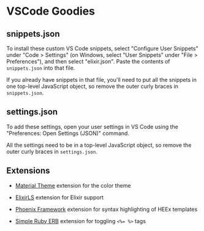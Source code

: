 # VSCode Goodies

## snippets.json

To install these custom VS Code snippets, select "Configure User Snippets" under
"Code > Settings" (on Windows, select "User Snippets" under
"File > Preferences"), and then select "elixir.json". Paste the contents of `snippets.json` into that file.

If you already have snippets in that file, you'll need to put all the snippets in one top-level JavaScript object, so remove the outer curly braces in `snippets.json`.

## settings.json

To add these settings, open your user settings in VS Code using the "Preferences: Open Settings (JSON)" command.

All the settings need to be in a top-level JavaScript object, so remove the outer curly braces in `settings.json`.

## Extensions

- [Material Theme](https://marketplace.visualstudio.com/items?itemName=Equinusocio.vsc-material-theme) extension for the color theme

- [ElixirLS](https://marketplace.visualstudio.com/items?itemName=JakeBecker.elixir-ls) extension for Elixir support

- [Phoenix Framework](https://marketplace.visualstudio.com/items?itemName=phoenixframework.phoenix) extension for syntax highlighting of HEEx templates

- [Simple Ruby ERB](https://marketplace.visualstudio.com/items?itemName=vortizhe.simple-ruby-erb) extension for toggling `<%= %>` tags
